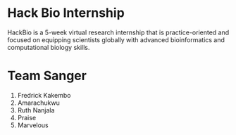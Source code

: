 # **Hack Bio Internship**
HackBio is a 5-week virtual research internship that is practice-oriented and focused on equipping scientists globally with advanced bioinformatics and computational biology skills.
# **Team Sanger**
1. Fredrick Kakembo
2. Amarachukwu
3. Ruth Nanjala
4. Praise
5. Marvelous

